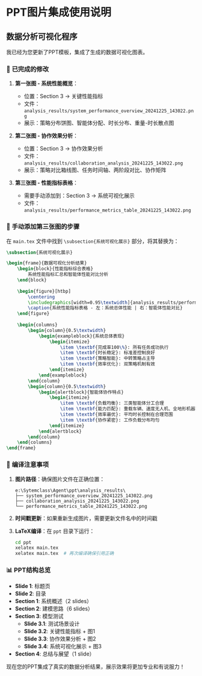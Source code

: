 # PPT图片集成使用说明

## 数据分析可视化程序

我已经为您更新了PPT模板，集成了生成的数据可视化图表。

### 🎯 **已完成的修改**

1. **第一张图 - 系统性能概览**：
   - 位置：Section 3 → 关键性能指标
   - 文件：`analysis_results/system_performance_overview_20241225_143022.png`
   - 展示：策略分布饼图、智能体分配、时长分布、重量-时长散点图

2. **第二张图 - 协作效果分析**：
   - 位置：Section 3 → 协作效果分析
   - 文件：`analysis_results/collaboration_analysis_20241225_143022.png`
   - 展示：策略对比箱线图、任务时间轴、两阶段对比、协作矩阵

3. **第三张图 - 性能指标表格**：
   - 需要手动添加到：Section 3 → 系统可视化展示
   - 文件：`analysis_results/performance_metrics_table_20241225_143022.png`

### 📝 **手动添加第三张图的步骤**

在 `main.tex` 文件中找到 `\subsection{系统可视化展示}` 部分，将其替换为：

```latex
\subsection{系统可视化展示}

\begin{frame}{数据可视化分析结果}
    \begin{block}{性能指标综合表格}
        系统性能指标汇总和智能体性能对比分析
    \end{block}
    
    \begin{figure}[htbp]
        \centering
        \includegraphics[width=0.95\textwidth]{analysis_results/performance_metrics_table_20241225_143022.png}
        \caption{系统性能指标表格 - 左：系统总体性能 | 右：智能体性能对比}
    \end{figure}
    
    \begin{columns}
        \begin{column}{0.5\textwidth}
            \begin{exampleblock}{系统总体表现}
                \begin{itemize}
                    \item \textbf{完成率100\%}: 所有任务成功执行
                    \item \textbf{时长稳定}: 标准差控制良好
                    \item \textbf{策略智能}: 中转策略占主导
                    \item \textbf{效率优化}: 双策略机制有效
                \end{itemize}
            \end{exampleblock}
        \end{column}
        \begin{column}{0.5\textwidth}
            \begin{alertblock}{智能体协作特点}
                \begin{itemize}
                    \item \textbf{负载均衡}: 三类智能体分工合理
                    \item \textbf{能力匹配}: 重载车辆、速度无人机、全地形机器狗
                    \item \textbf{效率最优}: 平均时长控制在合理范围
                    \item \textbf{协作紧密}: 工作负载分布均匀
                \end{itemize}
            \end{alertblock}
        \end{column}
    \end{columns}
\end{frame}
```

### 🔧 **编译注意事项**

1. **图片路径**：确保图片文件在正确位置：
   ```
   e:\Sytemclass\Agent\ppt\analysis_results\
   ├── system_performance_overview_20241225_143022.png
   ├── collaboration_analysis_20241225_143022.png
   └── performance_metrics_table_20241225_143022.png
   ```

2. **时间戳更新**：如果重新生成图片，需要更新文件名中的时间戳

3. **LaTeX编译**：在 `ppt` 目录下运行：
   ```bash
   cd ppt
   xelatex main.tex
   xelatex main.tex  # 再次编译确保引用正确
   ```

### 📊 **PPT结构总览**

- **Slide 1**: 标题页
- **Slide 2**: 目录
- **Section 1**: 系统概述（2 slides）
- **Section 2**: 建模思路（6 slides）
- **Section 3**: 模型测试
  - **Slide 3.1**: 测试场景设计
  - **Slide 3.2**: 关键性能指标 + 图1
  - **Slide 3.3**: 协作效果分析 + 图2
  - **Slide 3.4**: 系统可视化展示 + 图3
- **Section 4**: 总结与展望（1 slide）

现在您的PPT集成了真实的数据分析结果，展示效果将更加专业和有说服力！